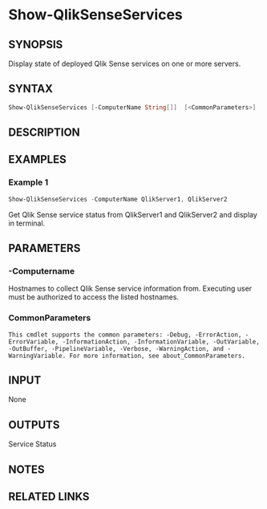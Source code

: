 # Show-QlikSenseServices

## SYNOPSIS

Display state of deployed Qlik Sense services on one or more servers.

## SYNTAX

``` powershell 
Show-QlikSenseServices [-ComputerName String[]]  [<CommonParameters>]
```

## DESCRIPTION


## EXAMPLES

### Example 1

``` powershell
Show-QlikSenseServices -ComputerName QlikServer1, QlikServer2
```

Get Qlik Sense service status from QlikServer1 and QlikServer2 and display in terminal. 

## PARAMETERS 

### -Computername

Hostnames to collect Qlik Sense service information from. 
Executing user must be authorized to access the listed hostnames. 

### CommonParameters

    This cmdlet supports the common parameters: -Debug, -ErrorAction, -ErrorVariable, -InformationAction, -InformationVariable, -OutVariable, -OutBuffer, -PipelineVariable, -Verbose, -WarningAction, and -WarningVariable. For more information, see about_CommonParameters.

## INPUT 

None

## OUTPUTS

Service Status

## NOTES

## RELATED LINKS
